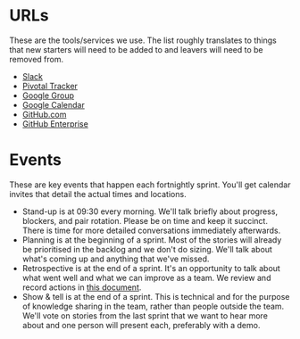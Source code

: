 # URLs

These are the tools/services we use. The list roughly translates to things
that new starters will need to be added to and leavers will need to be
removed from.

- [Slack](https://govuk.slack.com/messages/the-government-paas/)
- [Pivotal Tracker](https://www.pivotaltracker.com/n/projects/1275640)
- [Google Group](https://groups.google.com/a/digital.cabinet-office.gov.uk/forum/#!forum/the-multi-cloud-paas-team)
- [Google Calendar](https://www.google.com/calendar/embed?src=digital.cabinet-office.gov.uk_4ga37koaoeoj4ah1kmi88oco9s%40group.calendar.google.com&ctz=Europe/London)
- [GitHub.com](https://github.com/alphagov?utf8=%E2%9C%93&query=paas-)
- [GitHub Enterprise](https://github.gds/government-paas)

# Events

These are key events that happen each fortnightly sprint. You'll get
calendar invites that detail the actual times and locations.

- Stand-up is at 09:30 every morning. We'll talk briefly about progress,
blockers, and pair rotation. Please be on time and keep it succinct. There
is time for more detailed conversations immediately afterwards.
- Planning is at the beginning of a sprint. Most of the stories
will already be prioritised in the backlog and we don't do sizing. We'll
talk about what's coming up and anything that we've missed.
- Retrospective is at the end of a sprint. It's an opportunity
to talk about what went well and what we can improve as a team. We review
and record actions in [this document][].
- Show & tell is at the end of a sprint. This is technical and
for the purpose of knowledge sharing in the team, rather than people outside
the team. We'll vote on stories from the last sprint that we want to hear
more about and one person will present each, preferably with a demo.

[this document]: https://docs.google.com/document/d/1u26sQTw1brR5KtnJ5M_zyhAw7wX8CCMB0lElvtHLVAI/edit
